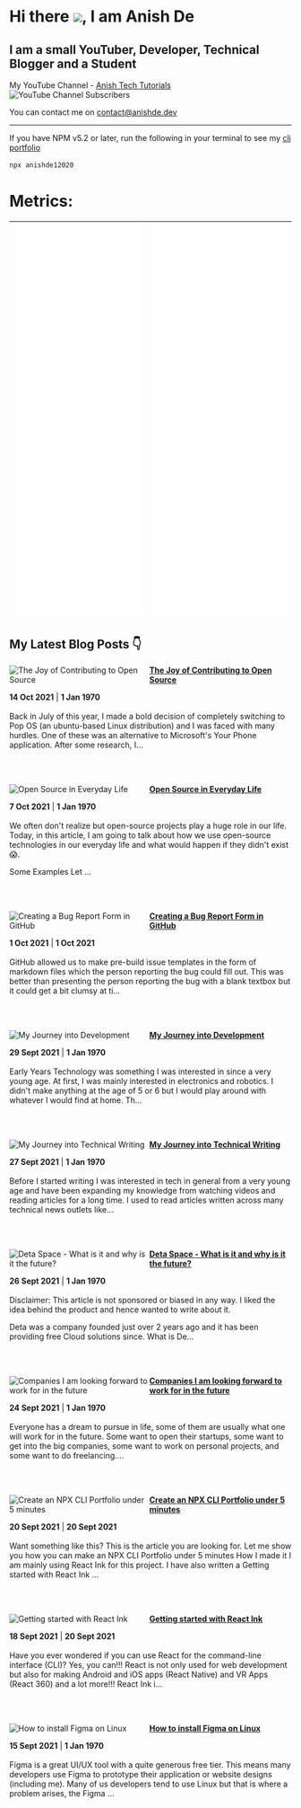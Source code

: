 # Hi there <img src="https://raw.githubusercontent.com/MartinHeinz/MartinHeinz/master/wave.gif" width="30px">, I am Anish De

## I am a small YouTuber, Developer, Technical Blogger and a Student

My YouTube Channel - [Anish Tech Tutorials](https://youtube.com/anishtechtutorials)
![YouTube Channel Subscribers](https://img.shields.io/youtube/channel/subscribers/UCY-rVWTIsN-G7s81C89SzkA?label=YouTube%20Channel%20Subscribers&style=social)

You can contact me on [contact@anishde.dev](mailto:contact@anishde.dev)

---
If you have NPM v5.2 or later, run the following in your terminal to see my [cli portfolio](https://github.com/AnishDe12020/cli-portfolio-template)
```bash
npx anishde12020
```
<!-- ---
### My skills (Expanding as I learn more!!!):

<img src="https://github.com/devicons/devicon/blob/master/icons/javascript/javascript-original.svg" alt="JavaScript" width="50" height="50"/> <img src="https://github.com/devicons/devicon/blob/master/icons/css3/css3-original.svg" alt="Css" width="50" height="50"/> <img src="https://github.com/devicons/devicon/blob/master/icons/react/react-original.svg" alt="React" width="50" height="50"/> <img src="https://github.com/devicons/devicon/blob/master/icons/python/python-original.svg" alt="Python" width="50" height="50"/> <img src="https://github.com/devicons/devicon/blob/master/icons/github/github-original.svg" alt="GitHub" width="50" height="50"/> <img src="https://github.com/devicons/devicon/blob/master/icons/git/git-original.svg" alt="Git" width="50" height="50"/> <img src="https://github.com/devicons/devicon/blob/master/icons/linux/linux-original.svg" alt="Linux" width="50" height="50"/> <img src="https://github.com/devicons/devicon/blob/master/icons/vscode/vscode-original.svg" alt="VsCode" width="50" height="50"/>  -->

<!-- ---

![Anish's GitHub Stats](https://my-readme-stats-anishde12020.vercel.app/api?username=AnishDe12020&theme=radical&show_icons=true&count_private=true)

![Top Langs](https://my-readme-stats-anishde12020.vercel.app/api/top-langs/?username=AnishDe12020&theme=radical&langs_count=10&layout=compact)

![Anish's wakatime stats](https://my-readme-stats-anishde12020.vercel.app/api/wakatime/?username=AnishDe12020&theme=radical&layout=compact)

--- -->

# Metrics:
<!-- <div style="display:flex;flex-direction:row">
  <img src="metrics.base.svg" alt="Base Metrics" />
  <div style="display:flex;flex-direction:column;">
    <img src="metrics.achievements.svg" alt="Achievments" />
    <img src="metrics.tweets.svg" alt="Tweets" />
  </div>
</div> -->

| ![Left Metrics](metrics.left.svg)                                | ![Right Metrics](metrics.right.svg)  |
| ---------------------------------------------------------------- | ----------------------------------------- |

<!-- <img src="metrics.base.svg" alt="Base Metrics" align="left" />
<img src="metrics.achievements.svg" alt="Achievments" align="right" />
  <img src="metrics.tweets.svg" alt="Tweets" align="right" /> -->

<!-- ![Base Metrics](metrics.base.svg)
![Achievments](metrics.achievements.svg)
![Tweets](metrics.tweets.svg) -->

## My Latest Blog Posts 👇
<!-- HASHNODE_BLOG:START -->
<p align="left">
<a href="https://blog.anishde.dev//the-joy-of-contributing-to-open-source" title="The Joy of Contributing to Open Source"><img src="https://cdn.hashnode.com/res/hashnode/image/upload/v1634223048452/2ejp46rbT.png" alt="The Joy of Contributing to Open Source" width="250px" align="left" /></a>
<a href="https://blog.anishde.dev//the-joy-of-contributing-to-open-source" title="The Joy of Contributing to Open Source"><strong>The Joy of Contributing to Open Source</strong></a>
<div><strong>14 Oct 2021</strong> | <strong>1 Jan 1970</strong></div>
<br/> Back in July of this year, I made a bold decision of completely switching to Pop OS (an ubuntu-based Linux distribution) and I was faced with many hurdles. One of these was an alternative to Microsoft's Your Phone application. 
After some research, I... </p> <br/> <br/>
<p align="left">
<a href="https://blog.anishde.dev//open-source-in-everyday-life" title="Open Source in Everyday Life"><img src="https://cdn.hashnode.com/res/hashnode/image/upload/v1633600326583/ghPVqeQKg.png" alt="Open Source in Everyday Life" width="250px" align="left" /></a>
<a href="https://blog.anishde.dev//open-source-in-everyday-life" title="Open Source in Everyday Life"><strong>Open Source in Everyday Life</strong></a>
<div><strong>7 Oct 2021</strong> | <strong>1 Jan 1970</strong></div>
<br/> We often don't realize but open-source projects play a huge role in our life. Today, in this article, I am going to talk about how we use open-source technologies in our everyday life and what would happen if they didn't exist 😱.

Some Examples
Let ... </p> <br/> <br/>
<p align="left">
<a href="https://blog.anishde.dev//creating-a-bug-report-form-in-github" title="Creating a Bug Report Form in GitHub"><img src="https://cdn.hashnode.com/res/hashnode/image/upload/v1633074780447/HqDVBypPE.png" alt="Creating a Bug Report Form in GitHub" width="250px" align="left" /></a>
<a href="https://blog.anishde.dev//creating-a-bug-report-form-in-github" title="Creating a Bug Report Form in GitHub"><strong>Creating a Bug Report Form in GitHub</strong></a>
<div><strong>1 Oct 2021</strong> | <strong>1 Oct 2021</strong></div>
<br/> GitHub allowed us to make pre-build issue templates in the form of markdown files which the person reporting the bug could fill out. This was better than presenting the person reporting the bug with a blank textbox but it could get a bit clumsy at ti... </p> <br/> <br/>
<p align="left">
<a href="https://blog.anishde.dev//my-journey-into-development" title="My Journey into Development"><img src="https://cdn.hashnode.com/res/hashnode/image/upload/v1632908401380/aMdJb9Yr5.png" alt="My Journey into Development" width="250px" align="left" /></a>
<a href="https://blog.anishde.dev//my-journey-into-development" title="My Journey into Development"><strong>My Journey into Development</strong></a>
<div><strong>29 Sept 2021</strong> | <strong>1 Jan 1970</strong></div>
<br/> Early Years
Technology was something I was interested in since a very young age. At first, I was mainly interested in electronics and robotics. I didn't make anything at the age of 5 or 6 but I would play around with whatever I would find at home. Th... </p> <br/> <br/>
<p align="left">
<a href="https://blog.anishde.dev//my-journey-into-technical-writing" title="My Journey into Technical Writing"><img src="https://cdn.hashnode.com/res/hashnode/image/upload/v1632735491266/CH5HeyA0G.png" alt="My Journey into Technical Writing" width="250px" align="left" /></a>
<a href="https://blog.anishde.dev//my-journey-into-technical-writing" title="My Journey into Technical Writing"><strong>My Journey into Technical Writing</strong></a>
<div><strong>27 Sept 2021</strong> | <strong>1 Jan 1970</strong></div>
<br/> Before I started writing
I was interested in tech in general from a very young age and have been expanding my knowledge from watching videos and reading articles for a long time. I used to read articles written across many technical news outlets like... </p> <br/> <br/>
<p align="left">
<a href="https://blog.anishde.dev//deta-space-what-is-it-and-why-is-it-the-future" title="Deta Space - What is it and why is it the future?"><img src="https://cdn.hashnode.com/res/hashnode/image/upload/v1632668000520/pvK_J77Ig.png" alt="Deta Space - What is it and why is it the future?" width="250px" align="left" /></a>
<a href="https://blog.anishde.dev//deta-space-what-is-it-and-why-is-it-the-future" title="Deta Space - What is it and why is it the future?"><strong>Deta Space - What is it and why is it the future?</strong></a>
<div><strong>26 Sept 2021</strong> | <strong>1 Jan 1970</strong></div>
<br/> Disclaimer: This article is not sponsored or biased in any way. I liked the idea behind the product and hence wanted to write about it.

Deta was a company founded just over 2 years ago and it has been providing free Cloud solutions since.
What is De... </p> <br/> <br/>
<p align="left">
<a href="https://blog.anishde.dev//companies-i-am-looking-forward-to-work-for-in-the-future" title="Companies I am looking forward to work for in the future"><img src="https://cdn.hashnode.com/res/hashnode/image/upload/v1632476548051/VMTroxhBN.png" alt="Companies I am looking forward to work for in the future" width="250px" align="left" /></a>
<a href="https://blog.anishde.dev//companies-i-am-looking-forward-to-work-for-in-the-future" title="Companies I am looking forward to work for in the future"><strong>Companies I am looking forward to work for in the future</strong></a>
<div><strong>24 Sept 2021</strong> | <strong>1 Jan 1970</strong></div>
<br/> Everyone has a dream to pursue in life, some of them are usually what one will work for in the future. Some want to open their startups, some want to get into the big companies, some want to work on personal projects, and some want to do freelancing.... </p> <br/> <br/>
<p align="left">
<a href="https://blog.anishde.dev//create-an-npx-cli-portfolio-under-5-minutes" title="Create an NPX CLI Portfolio under 5 minutes"><img src="https://cdn.hashnode.com/res/hashnode/image/upload/v1632127305126/toFWFJIio.png" alt="Create an NPX CLI Portfolio under 5 minutes" width="250px" align="left" /></a>
<a href="https://blog.anishde.dev//create-an-npx-cli-portfolio-under-5-minutes" title="Create an NPX CLI Portfolio under 5 minutes"><strong>Create an NPX CLI Portfolio under 5 minutes</strong></a>
<div><strong>20 Sept 2021</strong> | <strong>20 Sept 2021</strong></div>
<br/> Want something like this? This is the article you are looking for. Let me show you how you can make an NPX CLI Portfolio under 5 minutes
How I made it
I am mainly using React Ink for this project. I have also written a Getting started with React Ink ... </p> <br/> <br/>
<p align="left">
<a href="https://blog.anishde.dev//getting-started-with-react-ink" title="Getting started with React Ink"><img src="https://cdn.hashnode.com/res/hashnode/image/upload/v1632026487043/Dt04gfQrV.png" alt="Getting started with React Ink" width="250px" align="left" /></a>
<a href="https://blog.anishde.dev//getting-started-with-react-ink" title="Getting started with React Ink"><strong>Getting started with React Ink</strong></a>
<div><strong>18 Sept 2021</strong> | <strong>20 Sept 2021</strong></div>
<br/> Have you ever wondered if you can use React for the command-line interface (CLI)? Yes, you can!!! React is not only used for web development but also for making Android and iOS apps (React Native) and VR Apps (React 360) and a lot more!!! React Ink i... </p> <br/> <br/>
<p align="left">
<a href="https://blog.anishde.dev//how-to-install-figma-on-linux" title="How to install Figma on Linux"><img src="https://cdn.hashnode.com/res/hashnode/image/upload/v1631721750406/ca5-n5_Hz.png" alt="How to install Figma on Linux" width="250px" align="left" /></a>
<a href="https://blog.anishde.dev//how-to-install-figma-on-linux" title="How to install Figma on Linux"><strong>How to install Figma on Linux</strong></a>
<div><strong>15 Sept 2021</strong> | <strong>1 Jan 1970</strong></div>
<br/> Figma is a great UI/UX tool with a quite generous free tier. This means many developers use Figma to prototype their application or website designs (including me). Many of us developers tend to use Linux but that is where a problem arises, the Figma ... </p> <br/> <br/>
<!-- HASHNODE_BLOG:END -->

